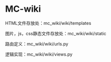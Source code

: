 # MC-wiki
HTML文件存放处：mc_wiki/wiki/templates

图片，js，css静态文件存放处：mc_wiki/wiki/static 

路由定义：mc_wiki/wiki/urls.py

逻辑实现：mc_wiki/wiki/views.py
